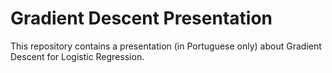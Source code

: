 # Gradient Descent Presentation
 This repository contains a presentation (in Portuguese only) about Gradient Descent for Logistic Regression.
